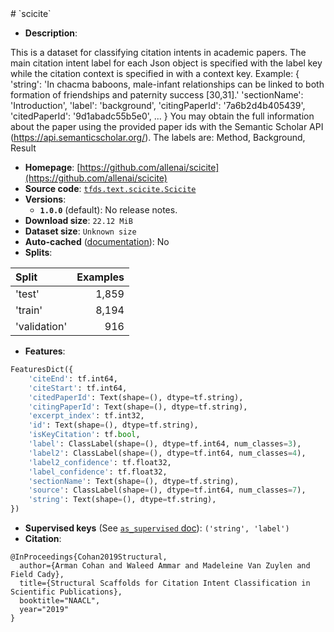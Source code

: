 <div itemscope itemtype="http://schema.org/Dataset">
  <div itemscope itemprop="includedInDataCatalog" itemtype="http://schema.org/DataCatalog">
    <meta itemprop="name" content="TensorFlow Datasets" />
  </div>
  <meta itemprop="name" content="scicite" />
  <meta itemprop="description" content="This is a dataset for classifying citation intents in academic papers.&#10;The main citation intent label for each Json object is specified with the label&#10;key while the citation context is specified in with a context key. Example:&#10;{&#10; &#x27;string&#x27;: &#x27;In chacma baboons, male-infant relationships can be linked to both&#10;    formation of friendships and paternity success [30,31].&#x27;&#10; &#x27;sectionName&#x27;: &#x27;Introduction&#x27;,&#10; &#x27;label&#x27;: &#x27;background&#x27;,&#10; &#x27;citingPaperId&#x27;: &#x27;7a6b2d4b405439&#x27;,&#10; &#x27;citedPaperId&#x27;: &#x27;9d1abadc55b5e0&#x27;,&#10; ...&#10; }&#10;You may obtain the full information about the paper using the provided paper ids&#10;with the Semantic Scholar API (https://api.semanticscholar.org/).&#10;The labels are:&#10;Method, Background, Result&#10;&#10;To use this dataset:&#10;&#10;```python&#10;import tensorflow_datasets as tfds&#10;&#10;ds = tfds.load(&#x27;scicite&#x27;, split=&#x27;train&#x27;)&#10;for ex in ds.take(4):&#10;  print(ex)&#10;```&#10;&#10;See [the guide](https://www.tensorflow.org/datasets/overview) for more&#10;informations on [tensorflow_datasets](https://www.tensorflow.org/datasets).&#10;&#10;" />
  <meta itemprop="url" content="https://www.tensorflow.org/datasets/catalog/scicite" />
  <meta itemprop="sameAs" content="https://github.com/allenai/scicite" />
  <meta itemprop="citation" content="@InProceedings{Cohan2019Structural,&#10;  author={Arman Cohan and Waleed Ammar and Madeleine Van Zuylen and Field Cady},&#10;  title={Structural Scaffolds for Citation Intent Classification in Scientific Publications},&#10;  booktitle=&quot;NAACL&quot;,&#10;  year=&quot;2019&quot;&#10;}" />
</div>
# `scicite`

*   **Description**:

This is a dataset for classifying citation intents in academic papers. The main
citation intent label for each Json object is specified with the label key while
the citation context is specified in with a context key. Example: { 'string':
'In chacma baboons, male-infant relationships can be linked to both formation of
friendships and paternity success [30,31].' 'sectionName': 'Introduction',
'label': 'background', 'citingPaperId': '7a6b2d4b405439', 'citedPaperId':
'9d1abadc55b5e0', ... } You may obtain the full information about the paper
using the provided paper ids with the Semantic Scholar API
(https://api.semanticscholar.org/). The labels are: Method, Background, Result

*   **Homepage**:
    [https://github.com/allenai/scicite](https://github.com/allenai/scicite)
*   **Source code**:
    [`tfds.text.scicite.Scicite`](https://github.com/tensorflow/datasets/tree/master/tensorflow_datasets/text/scicite.py)
*   **Versions**:
    *   **`1.0.0`** (default): No release notes.
*   **Download size**: `22.12 MiB`
*   **Dataset size**: `Unknown size`
*   **Auto-cached**
    ([documentation](https://www.tensorflow.org/datasets/performances#auto-caching)):
    No
*   **Splits**:

Split        | Examples
:----------- | -------:
'test'       | 1,859
'train'      | 8,194
'validation' | 916

*   **Features**:

```python
FeaturesDict({
    'citeEnd': tf.int64,
    'citeStart': tf.int64,
    'citedPaperId': Text(shape=(), dtype=tf.string),
    'citingPaperId': Text(shape=(), dtype=tf.string),
    'excerpt_index': tf.int32,
    'id': Text(shape=(), dtype=tf.string),
    'isKeyCitation': tf.bool,
    'label': ClassLabel(shape=(), dtype=tf.int64, num_classes=3),
    'label2': ClassLabel(shape=(), dtype=tf.int64, num_classes=4),
    'label2_confidence': tf.float32,
    'label_confidence': tf.float32,
    'sectionName': Text(shape=(), dtype=tf.string),
    'source': ClassLabel(shape=(), dtype=tf.int64, num_classes=7),
    'string': Text(shape=(), dtype=tf.string),
})
```
*   **Supervised keys** (See
    [`as_supervised` doc](https://www.tensorflow.org/datasets/api_docs/python/tfds/load#args)):
    `('string', 'label')`
*   **Citation**:

```
@InProceedings{Cohan2019Structural,
  author={Arman Cohan and Waleed Ammar and Madeleine Van Zuylen and Field Cady},
  title={Structural Scaffolds for Citation Intent Classification in Scientific Publications},
  booktitle="NAACL",
  year="2019"
}
```
